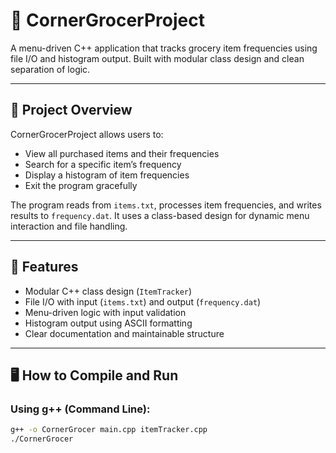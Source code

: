 # 🛒 CornerGrocerProject

A menu-driven C++ application that tracks grocery item frequencies using file I/O and histogram output. Built with modular class design and clean separation of logic.

---

## 📌 Project Overview

CornerGrocerProject allows users to:
- View all purchased items and their frequencies
- Search for a specific item’s frequency
- Display a histogram of item frequencies
- Exit the program gracefully

The program reads from `items.txt`, processes item frequencies, and writes results to `frequency.dat`. It uses a class-based design for dynamic menu interaction and file handling.

---

## 🧠 Features

- Modular C++ class design (`ItemTracker`)
- File I/O with input (`items.txt`) and output (`frequency.dat`)
- Menu-driven logic with input validation
- Histogram output using ASCII formatting
- Clear documentation and maintainable structure

---



## 🖥️ How to Compile and Run

### Using g++ (Command Line):
```bash
g++ -o CornerGrocer main.cpp itemTracker.cpp
./CornerGrocer
